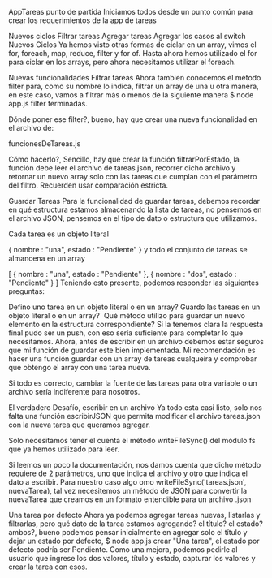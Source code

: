 AppTareas punto de partida
Iniciamos todos desde un punto común para crear los requerimientos de la app de tareas

Nuevos ciclos
Filtrar tareas
Agregar tareas
Agregar los casos al switch
Nuevos Ciclos
Ya hemos visto otras formas de ciclar en un array, vimos el for, foreach, map, reduce, filter y for of. Hasta ahora hemos utilizado el for para ciclar en los arrays, pero ahora necesitamos utilizar el foreach.

Nuevas funcionalidades
Filtrar tareas
Ahora tambien conocemos el método filter para, como su nombre lo indica, filtrar un array de una u otra manera, en este caso, vamos a filtrar más o menos de la siguiente manera $ node app.js filter terminadas.

Dónde poner ese filter?, bueno, hay que crear una nueva funcionalidad en el archivo de:

funcionesDeTareas.js

Cómo hacerlo?, Sencillo, hay que crear la función filtrarPorEstado, la función debe leer el archivo de tareas.json, recorrer dicho archivo y retornar un nuevo array solo con las tareas que cumplan con el parámetro del filtro. Recuerden usar comparación estricta.

Guardar Tareas
Para la funcionalidad de guardar tareas, debemos recordar en qué estructura estamos almacenando la lista de tareas, no pensemos en el archivo JSON, pensemos en el tipo de dato o estructura que utilizamos.

Cada tarea es un objeto literal

{
    nombre : "una",
    estado : "Pendiente"
}
y todo el conjunto de tareas se almancena en un array

[
    {
        nombre : "una",
        estado : "Pendiente"
    },
    {
        nombre : "dos",
        estado : "Pendiente"
    }
]
Teniendo esto presente, podemos responder las siguientes preguntas:

Defino uno tarea en un objeto literal o en un array?
Guardo las tareas en un objeto literal o en un array?`
Qué método utilizo para guardar un nuevo elemento en la estructura correspondiente?
Si la tenemos clara la respuesta final pudo ser un push, con eso sería suficiente para completar lo que necesitamos. Ahora, antes de escribir en un archivo debemos estar seguros que mi función de guardar este bien implementada. Mi recomendación es hacer una función guardar con un array de tareas cualqueira y comprobar que obtengo el array con una tarea nueva.

Si todo es correcto, cambiar la fuente de las tareas para otra variable o un archivo sería indiferente para nosotros.

El verdadero Desafío, escribir en un archivo
Ya todo esta casi listo, solo nos falta una función escribirJSON que permita modificar el archivo tareas.json con la nueva tarea que queramos agregar.

Solo necesitamos tener el cuenta el método writeFileSync() del módulo fs que ya hemos utilizado para leer.

Si leemos un poco la documentación, nos damos cuenta que dicho método requiere de 2 parámetros, uno que indica el archivo y otro que indica el dato a escribir. Para nuestro caso algo omo writeFileSync('tareas.json', nuevaTarea), tal vez necesitemos un método de JSON para convertir la nuevaTarea que creamos en un formato entendible para un archivo .json

Una tarea por defecto
Ahora ya podemos agregar tareas nuevas, listarlas y filtrarlas, pero qué dato de la tarea estamos agregando? el título? el estado? ambos?, bueno podemos pensar inicialmente en agregar solo el título y dejar un estado por defecto, $ node app.js crear "Una tarea", el estado por defecto podría ser Pendiente. Como una mejora, podemos pedirle al usuario que ingrese los dos valores, título y estado, capturar los valores y crear la tarea con esos.